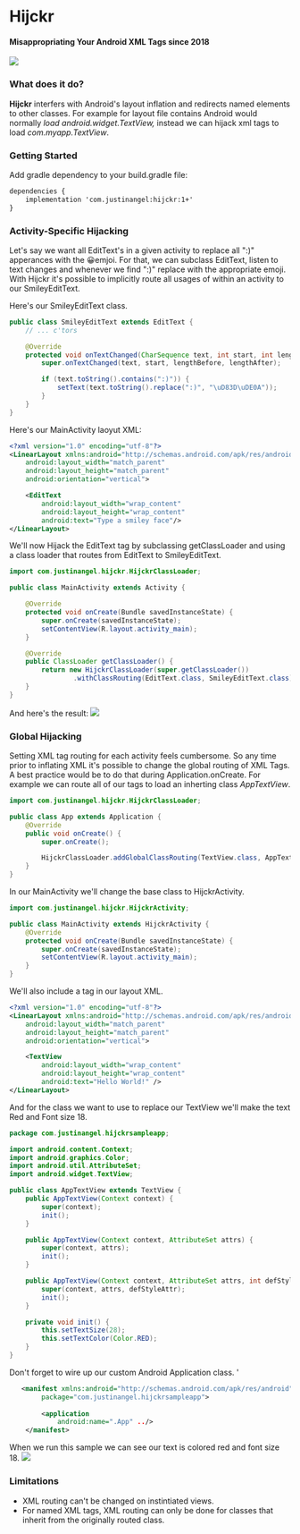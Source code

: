 # Hijckr
#### Misappropriating Your Android XML Tags since 2018 

![](https://i.imgur.com/51cTskB.png)

### What does it do? 
**Hijckr** interfers with Android's layout inflation and redirects named elements to other classes. For example for layout file contains <TextView /> Android would normally *load android.widget.TextView,* instead we can hijack <TextView /> xml tags to load *com.myapp.TextView*.

### Getting Started
Add gradle dependency to your build.gradle file: 

```xml
dependencies {
    implementation 'com.justinangel:hijckr:1+'
}
```

### Activity-Specific Hijacking 
Let's say we want all EditText's in a given activity to replace all ":)" apperances with the 😀emjoi. For that, we can subclass EditText, listen to text changes and whenever we find ":)" replace with the appropriate emoji. With Hijckr it's possible to implicitly route all usages of <EditText /> within an activity to our SmileyEditText.

Here's our SmileyEditText class. 
```java
public class SmileyEditText extends EditText {
    // ... c'tors 

    @Override
    protected void onTextChanged(CharSequence text, int start, int lengthBefore, int lengthAfter) {
        super.onTextChanged(text, start, lengthBefore, lengthAfter);

        if (text.toString().contains(":)")) {
            setText(text.toString().replace(":)", "\uD83D\uDE0A"));
        }
    }
}

```

Here's our MainActivity laoyut XML: 
```xml
<?xml version="1.0" encoding="utf-8"?>
<LinearLayout xmlns:android="http://schemas.android.com/apk/res/android"
    android:layout_width="match_parent"
    android:layout_height="match_parent"
    android:orientation="vertical">

    <EditText
        android:layout_width="wrap_content"
        android:layout_height="wrap_content"
        android:text="Type a smiley face"/>
</LinearLayout>
```

We'll now Hijack the EditText tag by subclassing getClassLoader and using a class loader that routes from EditText to SmileyEditText. 
```java
import com.justinangel.hijckr.HijckrClassLoader;

public class MainActivity extends Activity {

    @Override
    protected void onCreate(Bundle savedInstanceState) {
        super.onCreate(savedInstanceState);
        setContentView(R.layout.activity_main);
    }

    @Override
    public ClassLoader getClassLoader() {
        return new HijckrClassLoader(super.getClassLoader())
                .withClassRouting(EditText.class, SmileyEditText.class);
    }
}

```
And here's the result:
![](http://g.recordit.co/OFRVwwi6Rs.gif)

###  Global Hijacking  
Setting XML tag routing for each activity feels cumbersome. So any time prior to inflating XML it's possible to change the global routing of XML Tags. A best practice would be to do that during Application.onCreate. For example we can route all of our *<TextView />* tags to load an inherting class *AppTextView*. 

```java
import com.justinangel.hijckr.HijckrClassLoader;

public class App extends Application {
    @Override
    public void onCreate() {
        super.onCreate();

        HijckrClassLoader.addGlobalClassRouting(TextView.class, AppTextView.class);
    }
}
```

In our MainActivity we'll change the base class to HijckrActivity. 
```java
import com.justinangel.hijckr.HijckrActivity;

public class MainActivity extends HijckrActivity {
    @Override
    protected void onCreate(Bundle savedInstanceState) {
        super.onCreate(savedInstanceState);
        setContentView(R.layout.activity_main);
    }
}
```
We'll also include a <TextView /> tag in our layout XML. 
```xml
<?xml version="1.0" encoding="utf-8"?>
<LinearLayout xmlns:android="http://schemas.android.com/apk/res/android"
    android:layout_width="match_parent"
    android:layout_height="match_parent"
    android:orientation="vertical">

    <TextView
        android:layout_width="wrap_content"
        android:layout_height="wrap_content"
        android:text="Hello World!" />
</LinearLayout>
```
And for the class we want to use to replace our TextView we'll  make the text Red and Font size 18. 
```java
package com.justinangel.hijckrsampleapp;

import android.content.Context;
import android.graphics.Color;
import android.util.AttributeSet;
import android.widget.TextView;

public class AppTextView extends TextView {
    public AppTextView(Context context) {
        super(context);
        init();
    }

    public AppTextView(Context context, AttributeSet attrs) {
        super(context, attrs);
        init();
    }

    public AppTextView(Context context, AttributeSet attrs, int defStyleAttr) {
        super(context, attrs, defStyleAttr);
        init();
    }

    private void init() {
        this.setTextSize(28);
        this.setTextColor(Color.RED);
    }
}

```
Don't forget to wire up our custom Android Application class. '
```xml
   <manifest xmlns:android="http://schemas.android.com/apk/res/android"
        package="com.justinangel.hijckrsampleapp">
    
        <application
            android:name=".App" ../>
    </manifest>
```

When we run this sample we can see our text is colored red and font size 18. 
![](https://i.imgur.com/5RoKjDG.png)

### Limitations 
- XML routing can't be changed on instintiated views.
- For named XML tags, XML routing can only be done for classes that inherit from the originally routed class. 